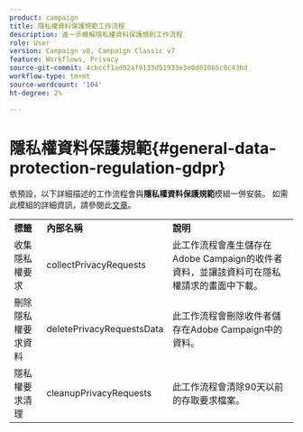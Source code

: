 ```yaml
---
product: campaign
title: 隱私權資料保護規範工作流程
description: 進一步瞭解隱私權資料保護規則工作流程
role: User
version: Campaign v8, Campaign Classic v7
feature: Workflows, Privacy
source-git-commit: 4cbccf1ad02af9133d51933e3e0d010b5c8c43bd
workflow-type: tm+mt
source-wordcount: '104'
ht-degree: 2%

---
```



# 隱私權資料保護規範{#general-data-protection-regulation-gdpr}


依預設，以下詳細描述的工作流程會與&#x200B;**隱私權資料保護規範**&#x200B;模組一併安裝。 如需此模組的詳細資訊，請參閱此[文章](https://helpx.adobe.com/tw/campaign/kb/acc-privacy.html)。

<table> 
 <tbody> 
  <tr> 
   <td> <strong>標籤</strong><br /> </td> 
   <td> <strong>內部名稱</strong><br /> </td> 
   <td> <strong>說明</strong><br /> </td> 
  </tr> 
  <tr> 
   <td> <span class="uicontrol">收集隱私權要求</span> <br /> </td> 
   <td> <span class="uicontrol">collectPrivacyRequests</span> <br /> </td> 
   <td> 此工作流程會產生儲存在Adobe Campaign的收件者資料，並讓該資料可在隱私權請求的畫面中下載。<br /> </td> 
  </tr> 
  <tr> 
   <td> <span class="uicontrol">刪除隱私權要求資料</span> <br /> </td> 
   <td> <span class="uicontrol">deletePrivacyRequestsData</span> <br /> </td> 
   <td> 此工作流程會刪除收件者儲存在Adobe Campaign中的資料。<br /> </td> 
  </tr> 
  <tr> 
   <td> <span class="uicontrol">隱私權要求清理</span> <br /> </td> 
   <td> <span class="uicontrol">cleanupPrivacyRequests</span> <br /> </td> 
   <td> 此工作流程會清除90天以前的存取要求檔案。<br /> </td> 
  </tr> 
 </tbody> 
</table>

